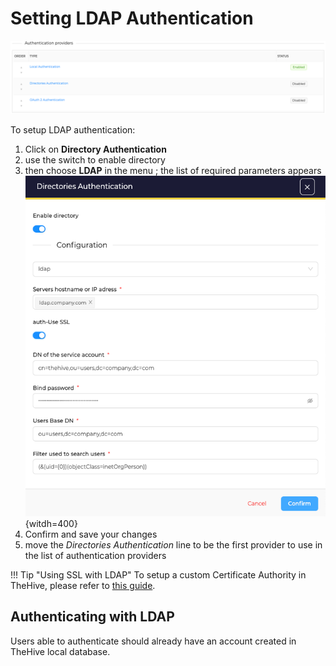 # Setting LDAP Authentication

![](images/authentication-providers-list.png)

To setup LDAP authentication:

1. Click on **Directory Authentication**
2. use the switch to enable directory 
3. then choose **LDAP** in the menu ; the list of required parameters appears
  ![](images/authentication-configure-ldap.png){witdh=400}
4. Confirm and save your changes
5. move the _Directories Authentication_ line to be the first provider to use in the list of authentication providers

!!! Tip "Using SSL with LDAP"
    To setup a custom Certificate Authority in TheHive, please refer to [this guide](../../configuration/ssl.md#use-custom-certificate-authorities).


## Authenticating with LDAP
Users able to authenticate should already have an account created in TheHive local database.